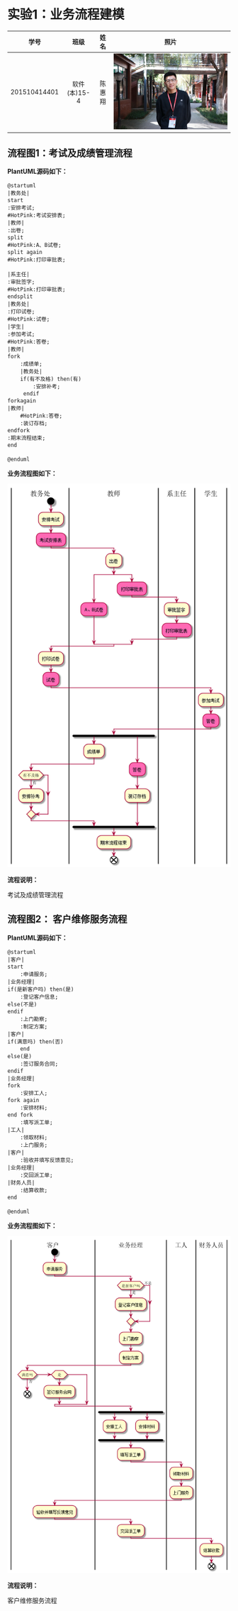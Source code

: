# 实验1：业务流程建模
|学号|班级|姓名|照片|
|:-------:|:-------------: | :----------:|:---:|
|201510414401|软件(本)15-4|陈惠翔|![flow1](../myself.png)|

## 流程图1：考试及成绩管理流程

**PlantUML源码如下：**

``` flow1
@startuml
|教务处|
start
:安排考试;
#HotPink:考试安排表;
|教师|
:出卷;
split
#HotPink:A、B试卷;
split again
#HotPink:打印审批表;

|系主任|
:审批签字;
#HotPink:打印审批表;
endsplit
|教务处|
:打印试卷;
#HotPink:试卷;
|学生|
:参加考试;
#HotPink:答卷;
|教师|
fork
    :成绩单;
    |教务处|
    if(有不及格) then(有)
        :安排补考;
     endif
forkagain
|教师|
    #HotPink:答卷;
    :装订存档;
endfork
:期末流程结束;
end

@enduml
```

**业务流程图如下：**

![flow1](text1.png)

**流程说明：**

考试及成绩管理流程

## 流程图2： 客户维修服务流程

**PlantUML源码如下：**

``` flow2
@startuml
|客户|
start
    :申请服务;
|业务经理|
if(是新客户吗) then(是)
    :登记客户信息;
else(不是)
endif
    :上门勘察;
    :制定方案;
|客户|
if(满意吗) then(否)
    end
else(是)
    :签订服务合同;
endif
|业务经理|
fork
    :安排工人;
fork again
    :安排材料;
end fork
    :填写派工单;
|工人|
    :领取材料;
    :上门服务;
|客户|
    :验收并填写反馈意见;
|业务经理|
    :交回派工单;
|财务人员|
    :结算收款;
end

@enduml
```

**业务流程图如下：**

![flow2](text2.png)

**流程说明：**

客户维修服务流程

